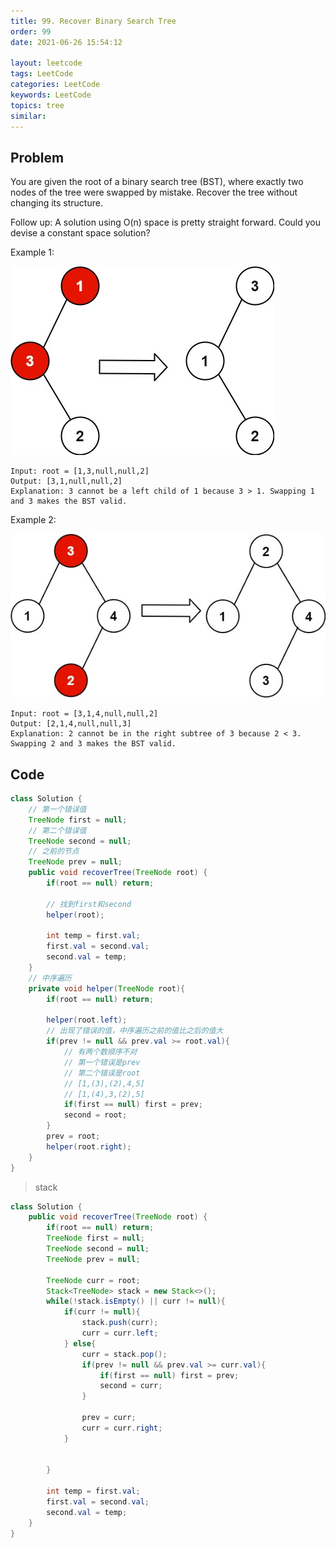 ```yaml
---
title: 99. Recover Binary Search Tree
order: 99
date: 2021-06-26 15:54:12

layout: leetcode
tags: LeetCode
categories: LeetCode
keywords: LeetCode
topics: tree
similar:
---
```


## Problem

You are given the root of a binary search tree (BST), where exactly two nodes of the tree were swapped by mistake. Recover the tree without changing its structure.

Follow up: A solution using O(n) space is pretty straight forward. Could you devise a constant space solution?

Example 1:

![img](assets/99-1.jpeg)

```
Input: root = [1,3,null,null,2]
Output: [3,1,null,null,2]
Explanation: 3 cannot be a left child of 1 because 3 > 1. Swapping 1 and 3 makes the BST valid.
```

Example 2:

![img](assets/99-2.jpeg)

```
Input: root = [3,1,4,null,null,2]
Output: [2,1,4,null,null,3]
Explanation: 2 cannot be in the right subtree of 3 because 2 < 3. Swapping 2 and 3 makes the BST valid.
```

## Code

```java
class Solution {
    // 第一个错误值
    TreeNode first = null;
    // 第二个错误值
    TreeNode second = null;
    // 之前的节点
    TreeNode prev = null;
    public void recoverTree(TreeNode root) {
        if(root == null) return;

        // 找到first和second
        helper(root);

        int temp = first.val;
        first.val = second.val;
        second.val = temp;
    }
    // 中序遍历
    private void helper(TreeNode root){
        if(root == null) return;

        helper(root.left);
        // 出现了错误的值，中序遍历之前的值比之后的值大
        if(prev != null && prev.val >= root.val){
            // 有两个数顺序不对
            // 第一个错误是prev
            // 第二个错误是root
            // [1,(3),(2),4,5]
            // [1,(4),3,(2),5]
            if(first == null) first = prev;
            second = root;
        }
        prev = root;
        helper(root.right);
    }
}
```

> stack

```java
class Solution {
    public void recoverTree(TreeNode root) {
        if(root == null) return;
        TreeNode first = null;
        TreeNode second = null;
        TreeNode prev = null;

        TreeNode curr = root;
        Stack<TreeNode> stack = new Stack<>();
        while(!stack.isEmpty() || curr != null){
            if(curr != null){
                stack.push(curr);
                curr = curr.left;
            } else{
                curr = stack.pop();
                if(prev != null && prev.val >= curr.val){
                    if(first == null) first = prev;
                    second = curr;
                }

                prev = curr;
                curr = curr.right;
            }


        }

        int temp = first.val;
        first.val = second.val;
        second.val = temp;
    }
}
```
